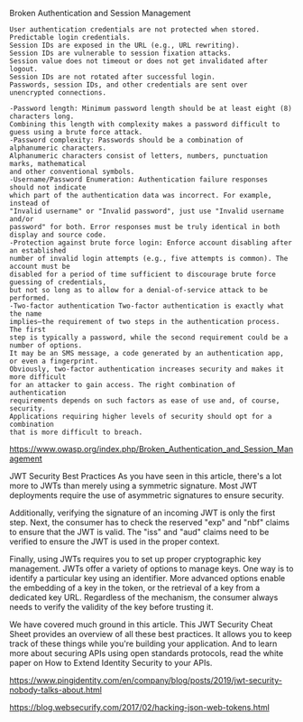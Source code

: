 Broken Authentication and Session Management


    User authentication credentials are not protected when stored.
    Predictable login credentials.
    Session IDs are exposed in the URL (e.g., URL rewriting).
    Session IDs are vulnerable to session fixation attacks.
    Session value does not timeout or does not get invalidated after logout.
    Session IDs are not rotated after successful login.
    Passwords, session IDs, and other credentials are sent over unencrypted connections.
    
    -Password length: Minimum password length should be at least eight (8) characters long. 
    Combining this length with complexity makes a password difficult to guess using a brute force attack.
    -Password complexity: Passwords should be a combination of alphanumeric characters. 
    Alphanumeric characters consist of letters, numbers, punctuation marks, mathematical 
    and other conventional symbols.
    -Username/Password Enumeration: Authentication failure responses should not indicate 
    which part of the authentication data was incorrect. For example, instead of 
    "Invalid username" or "Invalid password", just use "Invalid username and/or 
    password" for both. Error responses must be truly identical in both display and source code.
    -Protection against brute force login: Enforce account disabling after an established 
    number of invalid login attempts (e.g., five attempts is common). The account must be 
    disabled for a period of time sufficient to discourage brute force guessing of credentials, 
    but not so long as to allow for a denial-of-service attack to be performed.
    -Two-factor authentication Two-factor authentication is exactly what the name 
    implies—the requirement of two steps in the authentication process. The first 
    step is typically a password, while the second requirement could be a number of options. 
    It may be an SMS message, a code generated by an authentication app, or even a fingerprint. 
    Obviously, two-factor authentication increases security and makes it more difficult 
    for an attacker to gain access. The right combination of authentication 
    requirements depends on such factors as ease of use and, of course, security. 
    Applications requiring higher levels of security should opt for a combination 
    that is more difficult to breach. 



https://www.owasp.org/index.php/Broken_Authentication_and_Session_Management


JWT Security Best Practices
As you have seen in this article, there's a lot more to JWTs than merely using a symmetric signature. 
Most JWT deployments require the use of asymmetric signatures to ensure security.

Additionally, verifying the signature of an incoming JWT is only the first step. Next, the consumer has to check the reserved "exp" and "nbf" claims to ensure that the JWT is valid. The "iss" and "aud" claims need to be verified to ensure the JWT is used in the proper context.

Finally, using JWTs requires you to set up proper cryptographic key management. JWTs offer a variety of options to manage keys. One way is to identify a particular key using an identifier. More advanced options enable the embedding of a key in the token, or the retrieval of a key from a dedicated key URL. Regardless of the mechanism, the consumer always needs to verify the validity of the key before trusting it.

We have covered much ground in this article. This JWT Security Cheat Sheet provides an overview of all these best practices. It allows you to keep track of these things while you're building your application. And to learn more about securing APIs using open standards protocols, read the white paper on How to Extend Identity Security to your APIs.

https://www.pingidentity.com/en/company/blog/posts/2019/jwt-security-nobody-talks-about.html

https://blog.websecurify.com/2017/02/hacking-json-web-tokens.html
